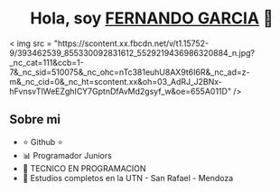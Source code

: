 <div align="center">
<h1 align="center">Hola, soy <a href="FERNANDO GARCIA">FERNANDO GARCIA</a> 👋</h1>
</div>
< img  src = "https://scontent.xx.fbcdn.net/v/t1.15752-9/393462539_855330092831612_5529219436986320884_n.jpg?_nc_cat=111&ccb=1-7&_nc_sid=510075&_nc_ohc=nTc381euhU8AX9t6I6R&_nc_ad=z-m&_nc_cid=0&_nc_ht=scontent.xx&oh=03_AdRJ_J2BNx-hFvnsvTIWeEZghICY7GptnDfAvMd2gsyf_w&oe=655A011D" />



## Sobre mi

- ⭐ Github ⭐
- 📊 Programador Juniors 
- 📲 TECNICO EN PROGRAMACION
- 📗 Estudios completos en la UTN - San Rafael - Mendoza
